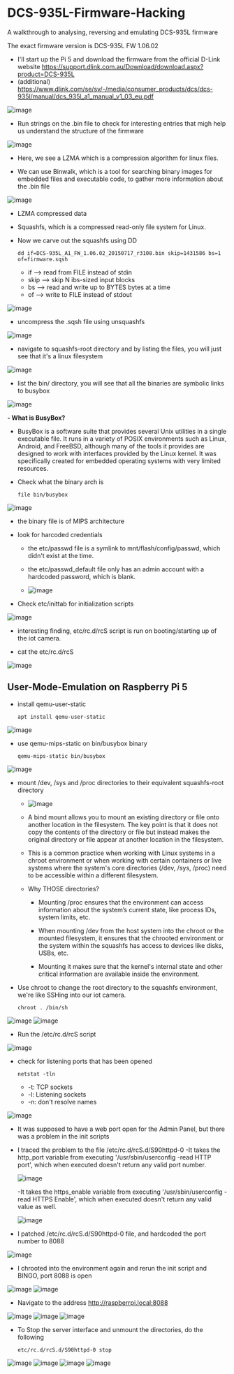 # DCS-935L-Firmware-Hacking
A walkthrough to analysing, reversing and emulating DCS-935L firmware

The exact firmware version is DCS-935L FW 1.06.02

- I'll start up the Pi 5 and download the firmware from the official D-Link website https://support.dlink.com.au/Download/download.aspx?product=DCS-935L
- (additional) https://www.dlink.com/se/sv/-/media/consumer_products/dcs/dcs-935l/manual/dcs_935l_a1_manual_v1_03_eu.pdf

![image](https://github.com/user-attachments/assets/aa7827ba-2246-4ea1-9376-1fa706af3034)

- Run strings on the .bin file to check for interesting entries that migh help us understand the structure of the firmware

![image](https://github.com/user-attachments/assets/59688f78-8197-4592-8a9c-0c568359bb20)

- Here, we see a LZMA which is a compression algorithm for linux files.

- We can use Binwalk, which is a tool for searching binary images for embedded files and executable code, to gather more information about the .bin file

![image](https://github.com/user-attachments/assets/ac9ee776-bbae-4669-8893-7a7952d8b88c)

  - LZMA compressed data
  - Squashfs, which is a compressed read-only file system for Linux.

- Now we carve out the squashfs using DD

      dd if=DCS-935L_A1_FW_1.06.02_20150717_r3108.bin skip=1431586 bs=1 of=firmware.sqsh

    - if --> read from FILE instead of stdin
    - skip --> skip N ibs-sized input blocks
    - bs --> read and write up to BYTES bytes at a time
    - of --> write to FILE instead of stdout
      
![image](https://github.com/user-attachments/assets/48c55b8e-be23-4a8b-8a25-5e73e0dccdee)

- uncompress the .sqsh file using unsquashfs
  
![image](https://github.com/user-attachments/assets/c6cc1f26-778a-4d8e-a29e-53fb72db7fd6)

- navigate to squashfs-root directory and by listing the files, you will just see that it's a linux filesystem
  
![image](https://github.com/user-attachments/assets/a33b1267-332c-41b7-96f8-07a827da2c97)

- list the bin/ directory, you will see that all the binaries are symbolic links to busybox
  
![image](https://github.com/user-attachments/assets/150a5332-a619-4843-b61c-5ebca6990ee2)

**- What is BusyBox?**
  - BusyBox is a software suite that provides several Unix utilities in a single executable file. It runs in a variety of POSIX environments such as Linux, Android, and FreeBSD, although many of the tools it provides are designed to work with interfaces provided by the Linux kernel. It was specifically created for embedded operating systems with very limited resources.

- Check what the binary arch is

      file bin/busybox
  
![image](https://github.com/user-attachments/assets/9cf9727f-4a4b-4743-9f7c-f8fbafc8c88d)
  
  - the binary file is of MIPS architecture

- look for harcoded credentials
  - the etc/passwd file is a symlink to mnt/flash/config/passwd, which didn't exist at the time.
  - the etc/passwd_default file only has an admin account with a hardcoded password, which is blank.
    
  - ![image](https://github.com/user-attachments/assets/a496bf0d-cd91-4e85-8c48-d1f453a48854)

- Check etc/inittab for initialization scripts
  
![image](https://github.com/user-attachments/assets/b8a13bb9-a667-4f4b-81a7-2f33d52ca3a3)

  - interesting finding, etc/rc.d/rcS script is run on booting/starting up of the iot camera.

- cat the etc/rc.d/rcS
  
![image](https://github.com/user-attachments/assets/49334169-b467-4c7f-a4f6-1aab6ae7d9f2)


## User-Mode-Emulation on Raspberry Pi 5

- install qemu-user-static

      apt install qemu-user-static
  
![image](https://github.com/user-attachments/assets/8e9dbe13-fcc9-406e-b127-444c6478b520)

- use qemu-mips-static on bin/busybox binary

      qemu-mips-static bin/busybox
  
![image](https://github.com/user-attachments/assets/0df5801e-90fd-4ad9-8174-4c0a71db9913)

- mount /dev, /sys and /proc directories to their equivalent squashfs-root directory
  
  - ![image](https://github.com/user-attachments/assets/1d60bfd6-0c90-4fc0-9c93-d0f3c3dddee5)
    
  - A bind mount allows you to mount an existing directory or file onto another location in the filesystem. The key point is that it does not copy the contents of the directory or file but instead makes the original directory or file appear at another location in the filesystem.
    
  - This is a common practice when working with Linux systems in a chroot environment or when working with certain containers or live systems where the system's core directories (/dev, /sys, /proc) need to be accessible within a different filesystem.
    
  - Why THOSE directories?
    - Mounting /proc ensures that the environment can access information about the system’s current state, like process IDs, system limits, etc.
      
    - When mounting /dev from the host system into the chroot or the mounted filesystem, it ensures that the chrooted environment or the system within the squashfs has access to devices like disks, USBs, etc.
      
    - Mounting it makes sure that the kernel's internal state and other critical information are available inside the environment.

- Use chroot to change the root directory to the squashfs environment, we're like SSHing into our iot camera.

      chroot . /bin/sh

![image](https://github.com/user-attachments/assets/5dcd5e63-92c0-46b3-b278-b40665f432e7)
![image](https://github.com/user-attachments/assets/d487372b-9195-4f4b-9c76-553fc48f1047)

- Run the /etc/rc.d/rcS script

![image](https://github.com/user-attachments/assets/de863591-d5b4-48d3-a39a-4d3af5d39716)

- check for listening ports that has been opened

      netstat -tln
  - -t: TCP sockets
  - -l: Listening sockets
  - -n: don't resolve names

![image](https://github.com/user-attachments/assets/103d2550-1fcc-4b6f-8962-b8b795c2202e)

- It was supposed to have a web port open for the Admin Panel, but there was a problem in the init scripts
- I traced the problem to the file /etc/rc.d/rcS.d/S90httpd-0
  -It takes the http_port variable from executing '/usr/sbin/userconfig -read HTTP port', which when executed doesn't return any valid port number.
  
  ![image](https://github.com/user-attachments/assets/120cb2ce-e2b8-4fce-b8ba-415261169383)

  -It takes the https_enable variable from executing '/usr/sbin/userconfig -read HTTPS Enable', which when executed doesn't return any valid value as well.

  ![image](https://github.com/user-attachments/assets/c0fa56b0-0d85-4d88-a530-56a8b0b93bfd)

- I patched /etc/rc.d/rcS.d/S90httpd-0 file, and hardcoded the port number to 8088

![image](https://github.com/user-attachments/assets/ac0e5a12-fca1-4a46-8cd2-bffb19d66f3a)

- I chrooted into the environment again and rerun the init script and BINGO, port 8088 is open
  
![image](https://github.com/user-attachments/assets/6528ac6e-d2e9-4c52-adae-7d50622ecbfe)
![image](https://github.com/user-attachments/assets/9f565511-36a2-4ea3-a2bc-5e3249738b95)


- Navigate to the address http://raspberrpi.local:8088
  
![image](https://github.com/user-attachments/assets/1222ca68-81dd-4cc7-aa96-78d082b89ed2)
![image](https://github.com/user-attachments/assets/60879c47-b52e-45e1-9f5d-6aa0df7f1d43)
![image](https://github.com/user-attachments/assets/9eb38a93-58c0-436b-8dd9-bb4848e7e1d5)


- To Stop the server interface and unmount the directories, do the following

      etc/rc.d/rcS.d/S90httpd-0 stop
![image](https://github.com/user-attachments/assets/aed7d1c5-9341-410c-a35e-1d1022aaf798)
![image](https://github.com/user-attachments/assets/6d135b7d-f53d-4dd4-a606-e5cb68224226)
![image](https://github.com/user-attachments/assets/8ec08233-e3dc-4f5b-961b-0d05c75f8658)
![image](https://github.com/user-attachments/assets/5926ca32-642b-4cda-ba1b-48ec3b567035)



